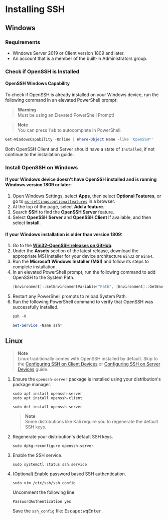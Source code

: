 # Installing SSH

## Windows

### Requirements

- Windows Server 2019 or Client version 1809 and later.
- An account that is a member of the built-in Administrators group.

### Check if OpenSSH is Installed

#### OpenSSH Windows Capability

To check if OpenSSH is already installed on your Windows device, run the following command in an elevated PowerShell prompt:

> **Warning**\
> Must be using an Elevated PowerShell Prompt!

> **Note**\
> You can press <kbd>Tab</kbd> to autocomplete in PowerShell.

```powershell
Get-WindowsCapability -Online | Where-Object Name -like 'OpenSSH*'
```

Both OpenSSH Client and Server should have a state of `Installed`, if not continue to the installation guide.

### Install OpenSSH on Windows

#### If your Windows device doesn't have OpenSSH installed and is running Windows version 1809 or later:

1. Open Windows Settings, select **Apps**, then select **Optional Features**, or go to [`ms-settings:optionalfeatures`](ms-settings:optionalfeatures) in a browser.
1. At the top of the page, select **Add a feature**.
1. Search **SSH** to find the **OpenSSH Server** feature.
1. Select **OpenSSH Server** and **OpenSSH Client** if available, and then select **Install**.

#### If your Windows installation is older than version 1809:

1. Go to the **[Win32-OpenSSH releases on GitHub](https://github.com/PowerShell/Win32-OpenSSH/releases)**.
1. Under the **Assets** section of the latest release, download the appropriate MSI installer for your device architecture `Win32` or `Win64`.
1. Run the **Microsoft Windows Installer (MSI)** and follow its steps to complete installation.
1. In an elevated PowerShell prompt, run the following command to add OpenSSH to the System Path.
   ```powershell
   [Environment]::SetEnvironmentVariable("Path", [Environment]::GetEnvironmentVariable("Path",[System.EnvironmentVariableTarget]::Machine) + ';' + ${Env:ProgramFiles} + '\OpenSSH', [System.EnvironmentVariableTarget]::Machine)
   ```
1. Restart any PowerShell prompts to reload System Path.
1. Run the following PowerShell command to verify that OpenSSH was successfully installed.
   ```powershell
   ssh -V
   ```
   ```powershell
   Get-Service -Name ssh*
   ```

## Linux

> **Note**\
> Linux traditionally comes with OpenSSH installed by default.
> Skip to the [Configuring SSH on Client Devices](client-ssh.md#linux) or [Configuring SSH on Server Devices](server-ssh.md#linux) guide.

1. Ensure the `openssh-server` package is installed using your distribution's package manager.
   ```shell
   sudo apt install openssh-server
   sudo apt install openssh-client
   ```
   ```shell
   sudo dnf install openssh-server
   ```
   > **Note**\
   > Some distributions like Kali require you to regenerate the default SSH keys.
1. Regenerate your distribution's default SSH keys.
   ```shell
   sudo dpkg-reconfigure openssh-server
   ```
1. Enable the SSH service.
    ```shell
   sudo systemctl status ssh.service
   ```
1. (Optional) Enable password based SSH authentication.
   ```shell
   sudo vim /etc/ssh/ssh_config
   ```
   Uncomment the following line:
      ```text
   PasswordAuthentication yes
   ```
   Save the `ssh_config` file: <kbd>Escape</kbd><kbd>:</kbd><kbd>w</kbd><kbd>q</kbd><kbd>Enter</kbd>.
